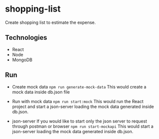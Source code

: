 # shopping-list
Create shopping list to estimate the expense.

## Technologies
- React
- Node
- MongoDB

## Run

- Create mock data
`npm run generate-mock-data`
This would create a mock data inside db.json file

- Run with mock data
`npm run start:mock`
This would run the React project and start a json-server loading the mock data generated inside db.json.

- json-server
If you would like to start only the json server to request through postman or browser
`npm run start-mockapi`
This would start a json-server loading the mock data generated inside db.json.